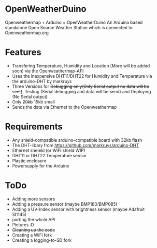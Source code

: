 # OpenWeatherDuino
Openweathermap + Arduino = OpenWeatherDuino
An Arduino based standalone Open Source Weather Station which is connected to Openweathermap.org

# Features
  - Transfering Temperature, Humidity and Location (More will be added soon) via the Openweathermap-API 
  - Uses the inexpensive DHT11/DHT22 for Humidity and Temperature via the arduino-DHT by markruys
  - Three Versions for ~~Debugging only(Only Serial output no data will be sent)~~, Testing (Serial debugging and data will be send) and Deploying (No Serial output)
  - Only ~~20kb~~ 15kb small
  - Sends the data via Ethernet to the Openweathermap

# Requirements
  - Any shield-compatible arduino-compatible board with 32kb flash
  - The DHT-libary from https://github.com/markruys/arduino-DHT
  - Ethernet sheield (or WiFi shield WIP)
  - DHT11 or DHT22 Temperature sensor
  - Plastic enclosure
  - Powersupply for the Arduino

# ToDo
  - Adding more sensors
  - Adding a pressure sensor (maybe BMP180/BMP085)
  - Adding a UV-Index sensor with brightness sensor (maybe Adafruit SI1145)
  - porting the whole API
  - Pictures :D
  - ~~Cleaning up the code~~
  - Creating a WiFi fork
  - Creating a logging-to-SD fork
